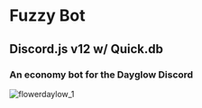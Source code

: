 # Fuzzy Bot 
## Discord.js v12 w/ Quick.db
### An economy bot for the Dayglow Discord

![flowerdaylow_1](https://user-images.githubusercontent.com/44791199/126905580-85c560cb-885a-4a33-9cf2-0c5ef9f2678e.gif)

